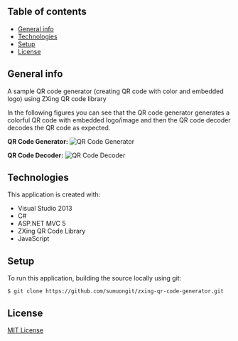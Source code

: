 ## Table of contents
* [General info](#general-info)
* [Technologies](#technologies)
* [Setup](#setup)
* [License](#license)

## General info
A sample QR code generator (creating QR code with color and embedded logo) using ZXing QR code library

In the following figures you can see that the QR code generator generates a colorful QR code with embedded logo/image and then the QR code decoder decodes the QR code as expected.

**QR Code Generator:**
![QR Code Generator](https://github.com/sumuongit/zxing-qr-code-generator/blob/master/UI/QRCodeWeb/Images/QR-Code-Generator.PNG)

**QR Code Decoder:**
![QR Code Decoder](https://github.com/sumuongit/zxing-qr-code-generator/blob/master/UI/QRCodeWeb/Images/QR-Code-Decoder.PNG)

## Technologies
This application is created with:
* Visual Studio 2013
* C# 
* ASP.NET MVC 5
* ZXing QR Code Library
* JavaScript
	
## Setup
To run this application, building the source locally using git:

```
$ git clone https://github.com/sumuongit/zxing-qr-code-generator.git
```

## License
[MIT License](https://github.com/sumuongit/zxing-qr-code-generator/blob/master/LICENSE)
